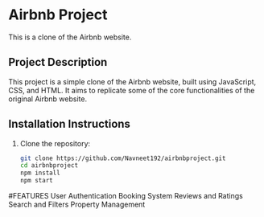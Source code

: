 # Airbnb Project

This is a clone of the Airbnb website.

## Project Description

This project is a simple clone of the Airbnb website, built using JavaScript, CSS, and HTML. It aims to replicate some of the core functionalities of the original Airbnb website.

## Installation Instructions

1. Clone the repository:
   ```sh
   git clone https://github.com/Navneet192/airbnbproject.git
   cd airbnbproject
   npm install
   npm start
#FEATURES
User Authentication
Booking System
Reviews and Ratings
Search and Filters
Property Management


   
